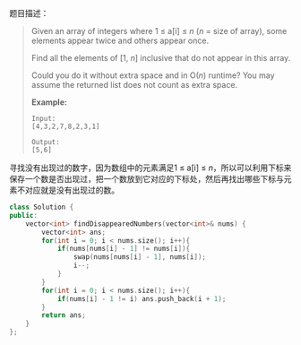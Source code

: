 题目描述：

> Given an array of integers where 1 ≤ a[i] ≤ *n* (*n* = size of array), some elements appear twice and others appear once.
>
> Find all the elements of [1, *n*] inclusive that do not appear in this array.
>
> Could you do it without extra space and in O(*n*) runtime? You may assume the returned list does not count as extra space.
>
> **Example:**
>
> ```
> Input:
> [4,3,2,7,8,2,3,1]
>
> Output:
> [5,6]
> ```

寻找没有出现过的数字，因为数组中的元素满足1 ≤ a[i] ≤ *n*，所以可以利用下标来保存一个数是否出现过，把一个数放到它对应的下标处，然后再找出哪些下标与元素不对应就是没有出现过的数。

```c++
class Solution {
public:
    vector<int> findDisappearedNumbers(vector<int>& nums) {
        vector<int> ans;
        for(int i = 0; i < nums.size(); i++){
            if(nums[nums[i] - 1] != nums[i]){
                swap(nums[nums[i] - 1], nums[i]);
                i--;
            }
        }
        for(int i = 0; i < nums.size(); i++){
            if(nums[i] - 1 != i) ans.push_back(i + 1);
        }
        return ans;
    }
};
```

